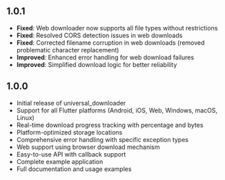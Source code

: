 ## 1.0.1

- **Fixed**: Web downloader now supports all file types without restrictions
- **Fixed**: Resolved CORS detection issues in web downloads
- **Fixed**: Corrected filename corruption in web downloads (removed problematic character replacement)
- **Improved**: Enhanced error handling for web download failures
- **Improved**: Simplified download logic for better reliability

## 1.0.0

- Initial release of universal_downloader
- Support for all Flutter platforms (Android, iOS, Web, Windows, macOS, Linux)
- Real-time download progress tracking with percentage and bytes
- Platform-optimized storage locations
- Comprehensive error handling with specific exception types
- Web support using browser download mechanism
- Easy-to-use API with callback support
- Complete example application
- Full documentation and usage examples
